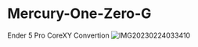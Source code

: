 # Mercury-One-Zero-G
Ender 5 Pro CoreXY Convertion
![IMG20230224033410](https://github.com/baz-snow-ss/Mercury-One-Zero-G/assets/99566898/30f49124-62fe-4ff7-898b-4e6e91babf00)
